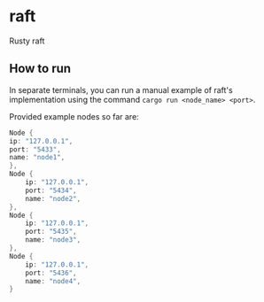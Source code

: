 # raft
Rusty raft

## How to run
In separate terminals, you can run a manual example of raft's implementation using the command `cargo run <node_name> <port>`.

Provided example nodes so far are:

```Rust
Node {
ip: "127.0.0.1",
port: "5433",
name: "node1",
},
Node {
    ip: "127.0.0.1",
    port: "5434",
    name: "node2",
},
Node {
    ip: "127.0.0.1",
    port: "5435",
    name: "node3",
},
Node {
    ip: "127.0.0.1",
    port: "5436",
    name: "node4",
}
```